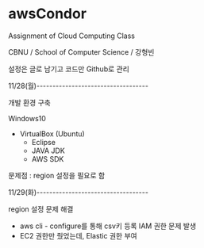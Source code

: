 # awsCondor
Assignment of Cloud Computing Class

CBNU / School of Computer Science / 강형빈

설정은 글로 남기고 코드만 Github로 관리

11/28(월)-----------------------------------

개발 환경 구축

Windows10
- VirtualBox (Ubuntu)
  - Eclipse
  - JAVA JDK
  - AWS SDK

문제점 : region 설정을 필요로 함

11/29(화)-----------------------------------

region 설정 문제 해결
 - aws cli - configure를 통해 csv키 등록
IAM 권한 문제 발생
 - EC2 권한만 줬었는데, Elastic 권한 부여

